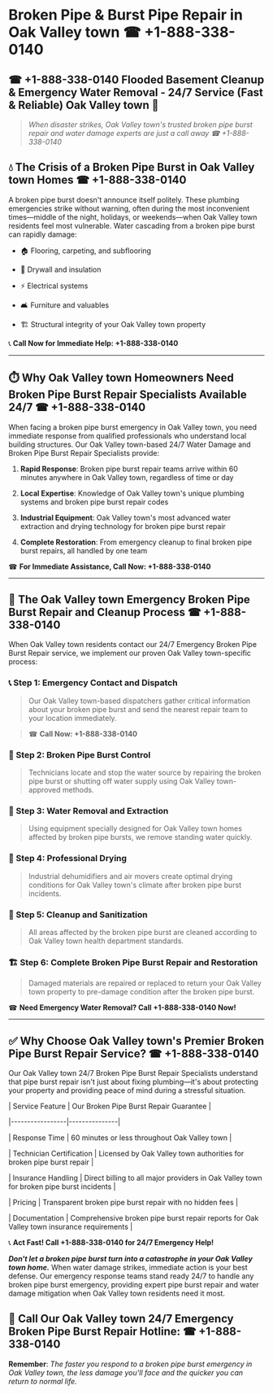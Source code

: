 # Broken Pipe & Burst Pipe Repair in Oak Valley town ☎ +1-888-338-0140  
## ☎ +1-888-338-0140 Flooded Basement Cleanup & Emergency Water Removal - 24/7 Service (Fast & Reliable) Oak Valley town 🚨  

> *When disaster strikes, Oak Valley town's trusted broken pipe burst repair and water damage experts are just a call away ☎ +1-888-338-0140*  

## 💧 The Crisis of a Broken Pipe Burst in Oak Valley town Homes ☎ +1-888-338-0140  

A broken pipe burst doesn't announce itself politely. These plumbing emergencies strike without warning, often during the most inconvenient times—middle of the night, holidays, or weekends—when Oak Valley town residents feel most vulnerable. Water cascading from a broken pipe burst can rapidly damage:  

* 🏠 Flooring, carpeting, and subflooring  
* 🧱 Drywall and insulation  
* ⚡ Electrical systems  
* 🛋️ Furniture and valuables  
* 🏗️ Structural integrity of your Oak Valley town property  

📞 **Call Now for Immediate Help: +1-888-338-0140**  

---  

## ⏱️ Why Oak Valley town Homeowners Need Broken Pipe Burst Repair Specialists Available 24/7 ☎ +1-888-338-0140  

When facing a broken pipe burst emergency in Oak Valley town, you need immediate response from qualified professionals who understand local building structures. Our Oak Valley town-based 24/7 Water Damage and Broken Pipe Burst Repair Specialists provide:  

1. **Rapid Response**: Broken pipe burst repair teams arrive within 60 minutes anywhere in Oak Valley town, regardless of time or day  
2. **Local Expertise**: Knowledge of Oak Valley town's unique plumbing systems and broken pipe burst repair codes  
3. **Industrial Equipment**: Oak Valley town's most advanced water extraction and drying technology for broken pipe burst repair  
4. **Complete Restoration**: From emergency cleanup to final broken pipe burst repairs, all handled by one team  

☎ **For Immediate Assistance, Call Now: +1-888-338-0140**  

---  

## 🔧 The Oak Valley town Emergency Broken Pipe Burst Repair and Cleanup Process ☎ +1-888-338-0140  

When Oak Valley town residents contact our 24/7 Emergency Broken Pipe Burst Repair service, we implement our proven Oak Valley town-specific process:  

### 📞 Step 1: Emergency Contact and Dispatch  
> Our Oak Valley town-based dispatchers gather critical information about your broken pipe burst and send the nearest repair team to your location immediately.  
> ☎ **Call Now: +1-888-338-0140**  

### 🚿 Step 2: Broken Pipe Burst Control  
> Technicians locate and stop the water source by repairing the broken pipe burst or shutting off water supply using Oak Valley town-approved methods.  

### 🌊 Step 3: Water Removal and Extraction  
> Using equipment specially designed for Oak Valley town homes affected by broken pipe bursts, we remove standing water quickly.  

### 💨 Step 4: Professional Drying  
> Industrial dehumidifiers and air movers create optimal drying conditions for Oak Valley town's climate after broken pipe burst incidents.  

### 🧼 Step 5: Cleanup and Sanitization  
> All areas affected by the broken pipe burst are cleaned according to Oak Valley town health department standards.  

### 🏗️ Step 6: Complete Broken Pipe Burst Repair and Restoration  
> Damaged materials are repaired or replaced to return your Oak Valley town property to pre-damage condition after the broken pipe burst.  

☎ **Need Emergency Water Removal? Call +1-888-338-0140 Now!**  

---  

## ✅ Why Choose Oak Valley town's Premier Broken Pipe Burst Repair Service? ☎ +1-888-338-0140  

Our Oak Valley town 24/7 Broken Pipe Burst Repair Specialists understand that pipe burst repair isn't just about fixing plumbing—it's about protecting your property and providing peace of mind during a stressful situation.  

| Service Feature | Our Broken Pipe Burst Repair Guarantee |  
|-----------------|---------------|  
| Response Time | 60 minutes or less throughout Oak Valley town |  
| Technician Certification | Licensed by Oak Valley town authorities for broken pipe burst repair |  
| Insurance Handling | Direct billing to all major providers in Oak Valley town for broken pipe burst incidents |  
| Pricing | Transparent broken pipe burst repair with no hidden fees |  
| Documentation | Comprehensive broken pipe burst repair reports for Oak Valley town insurance requirements |  

📞 **Act Fast! Call +1-888-338-0140 for 24/7 Emergency Help!**  

***Don't let a broken pipe burst turn into a catastrophe in your Oak Valley town home.*** When water damage strikes, immediate action is your best defense. Our emergency response teams stand ready 24/7 to handle any broken pipe burst emergency, providing expert pipe burst repair and water damage mitigation when Oak Valley town residents need it most.  

## 📱 Call Our Oak Valley town 24/7 Emergency Broken Pipe Burst Repair Hotline: ☎ +1-888-338-0140  

**Remember**: *The faster you respond to a broken pipe burst emergency in Oak Valley town, the less damage you'll face and the quicker you can return to normal life.*